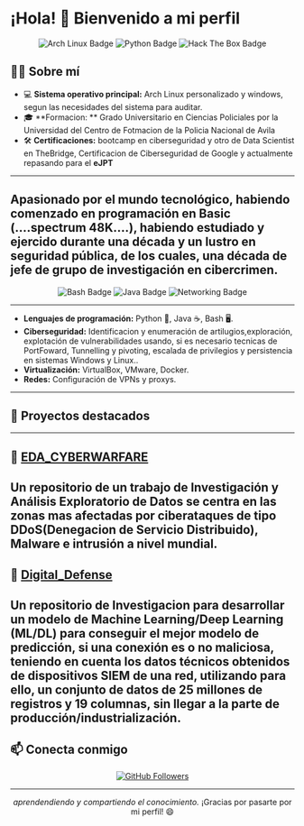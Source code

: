 # ¡Hola! 👋 Bienvenido a mi perfil

<div align="center">
  <img src="https://img.shields.io/badge/Linux-Arch_Linux-blue?style=for-the-badge&logo=arch-linux&logoColor=white" alt="Arch Linux Badge"/>
  <img src="https://img.shields.io/badge/Language-Python-blue?style=for-the-badge&logo=python&logoColor=white" alt="Python Badge"/>
  <img src="https://img.shields.io/badge/HackTheBox-Pentester-success?style=for-the-badge&logo=hack-the-box&logoColor=white" alt="Hack The Box Badge"/>
</div>

## 🧑‍💻 Sobre mí

- 💻 **Sistema operativo principal:** Arch Linux personalizado y windows, segun las necesidades del sistema para auditar.
- 🎓 **Formacion: ** Grado Universitario en Ciencias Policiales por la Universidad del Centro de Fotmacion de la Policia Nacional de Avila
- 🛠 **Certificaciones:** bootcamp en ciberseguridad y otro de Data Scientist en TheBridge, Certificacion de Ciberseguridad de Google y actualmente repasando para el **eJPT**

---
Apasionado por el mundo tecnológico, habiendo comenzado en programación en Basic (....spectrum 48K....), habiendo estudiado y ejercido durante una década y un lustro en seguridad pública, de los cuales, una década de jefe de grupo de investigación en cibercrimen.
---

<div align="center">
  <img src="https://img.shields.io/badge/Bash-Scripting-green?style=for-the-badge&logo=gnubash&logoColor=white" alt="Bash Badge"/>
  <img src="https://img.shields.io/badge/Java-OpenJDK_23-orange?style=for-the-badge&logo=openjdk&logoColor=white" alt="Java Badge"/>
  <img src="https://img.shields.io/badge/Networking-VPN-blueviolet?style=for-the-badge&logo=wireguard&logoColor=white" alt="Networking Badge"/>
</div>

---

- **Lenguajes de programación:** Python 🐍, Java ☕, Bash 🖥️.
- **Ciberseguridad:** Identificacion y enumeración de artilugios,exploración, explotación de vulnerabilidades usando, si es necesario tecnicas de PortFoward, Tunnelling y pivoting, escalada de privilegios y persistencia en sistemas Windows y Linux..
- **Virtualización:** VirtualBox, VMware, Docker.
- **Redes:** Configuración de VPNs y proxys.

---

## 📂 Proyectos destacados
---
🔗 [EDA_CYBERWARFARE](https://github.com/vicevil77/EDA_CYBERWARFARE)
---
Un repositorio de un trabajo de Investigación y Análisis Exploratorio de Datos se centra en las zonas mas afectadas por ciberataques de tipo DDoS(Denegacion de Servicio Distribuido), Malware e intrusión a nivel mundial.
---
🔗 [Digital_Defense](https://github.com/vicevil77/Digital_Defense)
---
Un repositorio  de Investigacion para desarrollar un modelo de Machine Learning/Deep Learning (ML/DL) para conseguir el mejor modelo de predicción, si una conexión es o no maliciosa, teniendo en cuenta los datos técnicos obtenidos de dispositivos SIEM de una red, utilizando para ello, un conjunto de datos de 25 millones de registros y 19 columnas, sin llegar a la parte de producción/industrialización.
---

## 📫 Conecta conmigo

<div align="center">
  <a href="https://github.com/Vicevil77">
    <img src="https://img.shields.io/github/followers/Vicevil77?label=Follow&style=social" alt="GitHub Followers"/>
  </a>

---

_aprendendiendo y compartiendo el conocimiento._ ¡Gracias por pasarte por mi perfil! 😄
